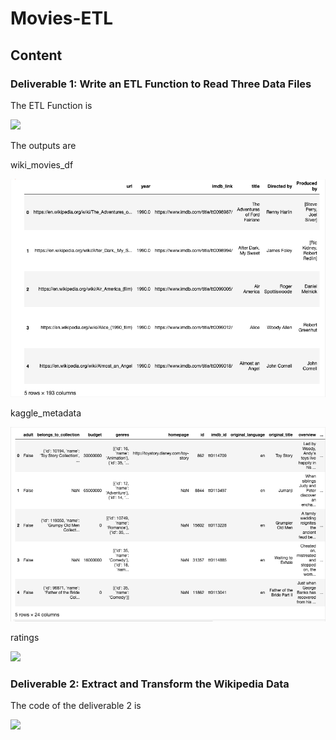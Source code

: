 # Movies-ETL

## Content

### Deliverable 1: Write an ETL Function to Read Three Data Files

The ETL Function is

![](ETL_function_test.ipynb)

The outputs are

wiki_movies_df

![](Resources/11.wiki_movies_df.png)

kaggle_metadata

![](Resources/12.kaggle_metadata.png)

ratings

![](Resources/ratings.png)

### Deliverable 2: Extract and Transform the Wikipedia Data

The code of the deliverable 2 is

![](ETL_clean_wiki_movies.ipynb)

